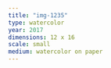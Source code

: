 ```yaml
---
title: "img-1235"
type: watercolor
year: 2017
dimensions: 12 x 16
scale: small
medium: watercolor on paper
---
```

